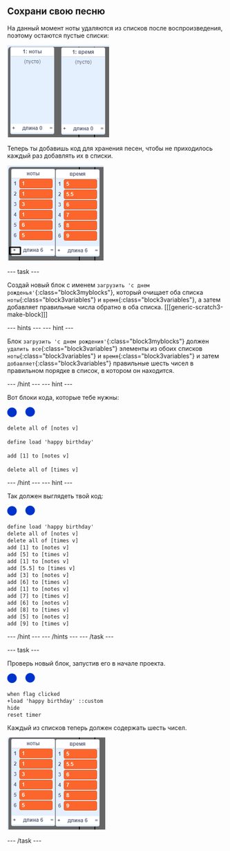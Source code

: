 ## Сохрани свою песню

На данный момент ноты удаляются из списков после воспроизведения, поэтому остаются пустые списки:

![Пустые списки](images/empty-lists.png)

Теперь ты добавишь код для хранения песен, чтобы не приходилось каждый раз добавлять их в списки.

![Добавь ноты и время в списки](images/lists-add-annotated.png)

\--- task \---

Создай новый блок с именем `загрузить 'с днем рожденья'`{:class="block3myblocks"}, который очищает оба списка `ноты`{:class="block3variables"} и `время`{:class="block3variables"}, а затем добавляет правильные числа обратно в оба списка. [[[generic-scratch3-make-block]]]

\--- hints \--- \--- hint \---

Блок `загрузить 'с днем рождения'`{:class="block3myblocks"} должен `удалить все`{:class="block3variables"} элементы из обоих списков `ноты`{:class="block3variables"} и `время`{:class="block3variables"} и затем `добавляет`{:class="block3variables"} правильные шесть чисел в правильном порядке в список, в котором он находится.

\--- /hint \--- \--- hint \---

Вот блоки кода, которые тебе нужны:

![ноты-спрайт](images/note-sprite.png)

```blocks3
delete all of [notes v]

define load 'happy birthday'

add [1] to [notes v]

delete all of [times v]
```

\--- /hint \--- \--- hint \---

Так должен выглядеть твой код:

![ноты-спрайт](images/note-sprite.png)

```blocks3
define load 'happy birthday'
delete all of [notes v]
delete all of [times v]
add [1] to [notes v]
add [5] to [times v]
add [1] to [notes v]
add [5.5] to [times v]
add [3] to [notes v]
add [6] to [times v]
add [1] to [notes v]
add [7] to [times v]
add [6] to [notes v]
add [8] to [times v]
add [5] to [notes v]
add [9] to [times v]
```

\--- /hint \--- \--- /hints \--- \--- /task \---

\--- task \---

Проверь новый блок, запустив его в начале проекта.

![ноты-спрайт](images/note-sprite.png)

```blocks3
when flag clicked
+load 'happy birthday' ::custom
hide
reset timer
```

Каждый из списков теперь должен содержать шесть чисел.

![Списки нот и времени](images/lists-add.png)

\--- /task \---